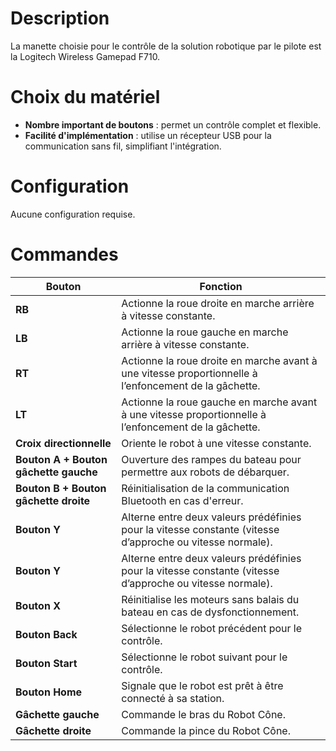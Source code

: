 # Description
La manette choisie pour le contrôle de la solution robotique par le pilote est la Logitech Wireless Gamepad F710.

# Choix du matériel
- **Nombre important de boutons** : permet un contrôle complet et flexible.
- **Facilité d'implémentation** : utilise un récepteur USB pour la communication sans fil, simplifiant l'intégration.

# Configuration
Aucune configuration requise.

# Commandes
| Bouton             | Fonction                                                                 |
|--------------------|-----------------------------------------------------------------------|
| **RB**            | Actionne la roue droite en marche arrière à vitesse constante.           |
| **LB**            | Actionne la roue gauche en marche arrière à vitesse constante.           |
| **RT**            | Actionne la roue droite en marche avant à une vitesse proportionnelle à l’enfoncement de la gâchette. |
| **LT**            | Actionne la roue gauche en marche avant à une vitesse proportionnelle à l’enfoncement de la gâchette. |
| **Croix directionnelle** | Oriente le robot à une vitesse constante.                                |
| **Bouton A + Bouton gâchette gauche**       | Ouverture des rampes du bateau pour permettre aux robots de débarquer. |
| **Bouton B + Bouton gâchette droite**       | Réinitialisation de la communication Bluetooth en cas d'erreur. |
| **Bouton Y**       | Alterne entre deux valeurs prédéfinies pour la vitesse constante (vitesse d’approche ou vitesse normale). |
| **Bouton Y**       | Alterne entre deux valeurs prédéfinies pour la vitesse constante (vitesse d’approche ou vitesse normale). |
| **Bouton X**       | Réinitialise les moteurs sans balais du bateau en cas de dysfonctionnement. |
| **Bouton Back**    | Sélectionne le robot précédent pour le contrôle.                             |
| **Bouton Start**   | Sélectionne le robot suivant pour le contrôle.                               |
| **Bouton Home**    | Signale que le robot est prêt à être connecté à sa station.                  |
| **Gâchette gauche** | Commande le bras du Robot Cône.                                            |
| **Gâchette droite** | Commande la pince du Robot Cône.                                           |
